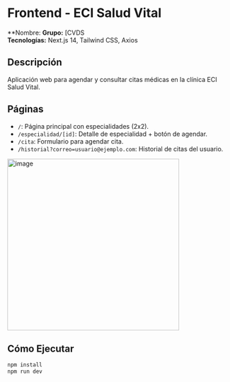 # Frontend - ECI Salud Vital

**Nombre:
**Grupo:** [CVDS   
**Tecnologías:** Next.js 14, Tailwind CSS, Axios

## Descripción

Aplicación web para agendar y consultar citas médicas en la clínica ECI Salud Vital.

## Páginas

- `/`: Página principal con especialidades (2x2).
- `/especialidad/[id]`: Detalle de especialidad + botón de agendar.
- `/cita`: Formulario para agendar cita.
- `/historial?correo=usuario@ejemplo.com`: Historial de citas del usuario.


<img width="388" alt="image" src="https://github.com/user-attachments/assets/5c68b82b-24d6-4a47-a520-2a30ffdbea6f" />


## Cómo Ejecutar

```bash
npm install
npm run dev
```

